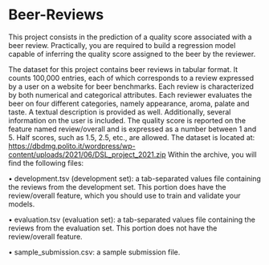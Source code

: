 # Beer-Reviews

This project consists in the prediction of a quality score associated with a beer review. Practically, you
are required to build a regression model capable of inferring the quality score assigned to the beer by the
reviewer.


The dataset for this project contains beer reviews in tabular format. It counts 100,000 entries, each of
which corresponds to a review expressed by a user on a website for beer benchmarks.
Each review is characterized by both numerical and categorical attributes. Each reviewer evaluates
the beer on four different categories, namely appearance, aroma, palate and taste. A textual description
is provided as well. Additionally, several information on the user is included. The quality score is reported
on the feature named review/overall and is expressed as a number between 1 and 5. Half scores, such
as 1.5, 2.5, etc., are allowed. The dataset is located at:
https://dbdmg.polito.it/wordpress/wp-content/uploads/2021/06/DSL_project_2021.zip
Within the archive, you will find the following files:

• development.tsv (development set): a tab-separated values file containing the reviews from the
development set. This portion does have the review/overall feature, which you should use to train
and validate your models.

• evaluation.tsv (evaluation set): a tab-separated values file containing the reviews from the evaluation set. This portion does not have the review/overall feature.

• sample_submission.csv: a sample submission file.

